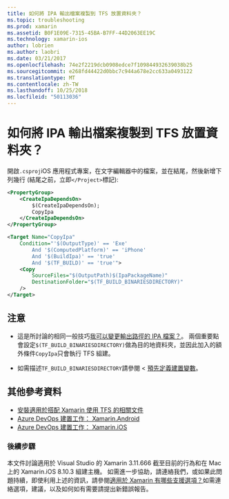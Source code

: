 ```yaml
---
title: 如何將 IPA 輸出檔案複製到 TFS 放置資料夾？
ms.topic: troubleshooting
ms.prod: xamarin
ms.assetid: B0F1E09E-7315-45BA-B7FF-44D2063EE19C
ms.technology: xamarin-ios
author: lobrien
ms.author: laobri
ms.date: 03/21/2017
ms.openlocfilehash: 74e2f2219dcb0908edce7f109844932639038b25
ms.sourcegitcommit: e268fd44422d0bbc7c944a678e2cc633a0493122
ms.translationtype: MT
ms.contentlocale: zh-TW
ms.lasthandoff: 10/25/2018
ms.locfileid: "50113036"
---
```

# <a name="how-can-i-copy-ipa-output-files-to-the-tfs-drop-folder"></a>如何將 IPA 輸出檔案複製到 TFS 放置資料夾？

開啟`.csproj`iOS 應用程式專案，在文字編輯器中的檔案，並在結尾，然後新增下列幾行 (結尾之前，立即`</Project>`標記):

```xml
<PropertyGroup>
    <CreateIpaDependsOn>
        $(CreateIpaDependsOn);
        CopyIpa
    </CreateIpaDependsOn>
</PropertyGroup>

<Target Name="CopyIpa"
    Condition="'$(OutputType)' == 'Exe'
        And '$(ComputedPlatform)' == 'iPhone'
        And '$(BuildIpa)' == 'true'
        And '$(TF_BUILD)' == 'true'">
    <Copy
        SourceFiles="$(OutputPath)$(IpaPackageName)"
        DestinationFolder="$(TF_BUILD_BINARIESDIRECTORY)"
    />
</Target>
```

## <a name="notes"></a>注意

- 這是所討論的相同一般技巧[我可以變更輸出路徑的 IPA 檔案？](~/ios/troubleshooting/questions/ipa-output-path.md)。 兩個重要點會設定`$(TF_BUILD_BINARIESDIRECTORY)`做為目的地資料夾，並因此加入的額外條件`CopyIpa`只會執行 TFS 組建。

- 如需描述`TF_BUILD_BINARIESDIRECTORY`請參閱 <<c2> [ 預先定義建置變數](https://docs.microsoft.com/azure/devops/pipelines/build/variables)。

## <a name="additional-references"></a>其他參考資料

- [安裝適用於搭配 Xamarin 使用 TFS 的相關文件](https://docs.microsoft.com/azure/devops/repos/tfvc/overview)
- [Azure DevOps 建置工作： Xamarin.Android](https://docs.microsoft.com/azure/devops/pipelines/tasks/build/xamarin-android)
- [Azure DevOps 建置工作： Xamarin.iOS](https://docs.microsoft.com/azure/devops/pipelines/tasks/build/xamarin-ios)

### <a name="next-steps"></a>後續步驟

本文件討論適用於 Visual Studio 的 Xamarin 3.11.666 截至目前的行為和在 Mac 上的 Xamarin.iOS 8.10.3 組建主機。 如需進一步協助，請連絡我們，或如果此問題持續，即使利用上述的資訊，請參閱[適用於 Xamarin 有哪些支援選項？](~/cross-platform/troubleshooting/support-options.md)如需連絡選項，建議，以及如何如有需要請提出新錯誤報告。
